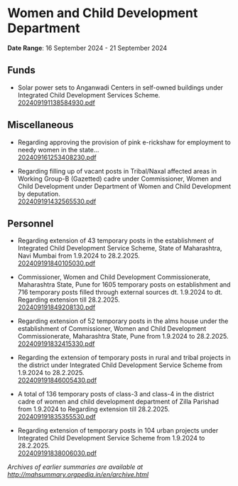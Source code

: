 # Women and Child Development Department

**Date Range**: 16 September 2024 - 21 September 2024


## Funds
- Solar power sets to Anganwadi Centers in self-owned buildings under Integrated Child Development Services Scheme.\
  [202409191138584930.pdf](https://gr.maharashtra.gov.in/Site/Upload/Government%20Resolutions/English/202409191138584930.pdf)

## Miscellaneous
- Regarding approving the provision of pink e-rickshaw for employment to needy women in the state...\
  [202409161253408230.pdf](https://gr.maharashtra.gov.in/Site/Upload/Government%20Resolutions/English/202409161253408230.pdf)

- Regarding filling up of vacant posts in Tribal/Naxal affected areas in Working Group-B (Gazetted) cadre under Commissioner, Women and Child Development under Department of Women and Child Development by deputation.\
  [202409191432565530.pdf](https://gr.maharashtra.gov.in/Site/Upload/Government%20Resolutions/English/202409191432565530.pdf)

## Personnel
- Regarding extension of 43 temporary posts in the establishment of Integrated Child Development Service Scheme, State of Maharashtra, Navi Mumbai from 1.9.2024 to 28.2.2025.\
  [202409191840105030.pdf](https://gr.maharashtra.gov.in/Site/Upload/Government%20Resolutions/English/202409191840105030.pdf)

- Commissioner, Women and Child Development Commissionerate, Maharashtra State, Pune for 1605 temporary posts on establishment and 716 temporary posts filled through external sources dt. 1.9.2024 to dt. Regarding extension till 28.2.2025.\
  [202409191849208130.pdf](https://gr.maharashtra.gov.in/Site/Upload/Government%20Resolutions/English/202409191849208130.pdf)

- Regarding extension of 52 temporary posts in the alms house under the establishment of Commissioner, Women and Child Development Commissionerate, Maharashtra State, Pune from 1.9.2024 to 28.2.2025.\
  [202409191832415330.pdf](https://gr.maharashtra.gov.in/Site/Upload/Government%20Resolutions/English/202409191832415330.pdf)

- Regarding the extension of temporary posts in rural and tribal projects in the district under Integrated Child Development Service Scheme from 1.9.2024 to 28.2.2025.\
  [202409191846005430.pdf](https://gr.maharashtra.gov.in/Site/Upload/Government%20Resolutions/English/202409191846005430.pdf)

- A total of 136 temporary posts of class-3 and class-4 in the district cadre of women and child development department of Zilla Parishad from 1.9.2024 to Regarding extension till 28.2.2025.\
  [202409191835355530.pdf](https://gr.maharashtra.gov.in/Site/Upload/Government%20Resolutions/English/202409191835355530.pdf)

- Regarding extension of temporary posts in 104 urban projects under Integrated Child Development Service Scheme from 1.9.2024 to 28.2.2025.\
  [202409191838006030.pdf](https://gr.maharashtra.gov.in/Site/Upload/Government%20Resolutions/English/202409191838006030.pdf)


*Archives of earlier summaries are available at http://mahsummary.orgpedia.in/en/archive.html*